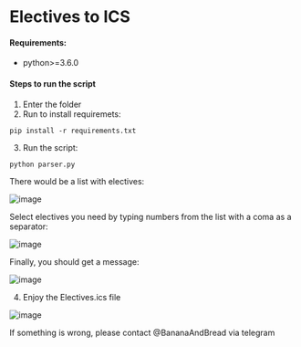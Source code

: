 # Electives to ICS

#### Requirements:

* python>=3.6.0

#### Steps to run the script

1) Enter the folder
2) Run to install requiremets:

`pip install -r requirements.txt`

3) Run the script:

`python parser.py`

There would be a list with electives:

![image](https://user-images.githubusercontent.com/32180157/72827336-a552a900-3c8b-11ea-8b6c-24f65aa4a997.png)


Select electives you need by typing numbers from the list with a coma as a separator:

![image](https://user-images.githubusercontent.com/32180157/72827409-c87d5880-3c8b-11ea-91c8-e4ae4f52506c.png)

Finally, you should get a message:

![image](https://user-images.githubusercontent.com/32180157/72827438-d7fca180-3c8b-11ea-8cd9-d7eec3d702c4.png)


4) Enjoy the Electives.ics file

![image](https://user-images.githubusercontent.com/32180157/72827694-522d2600-3c8c-11ea-8b44-a1ad10fd6e1b.png)



If something is wrong, please contact @BananaAndBread via telegram




